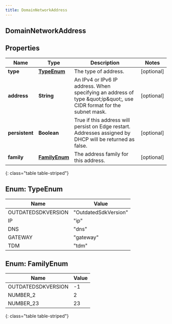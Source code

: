 ```yaml
---
title: DomainNetworkAddress
---
```

## DomainNetworkAddress


## Properties

| Name | Type | Description | Notes |
| ------------ | ------------- | ------------- | ------------- |
| **type** | [**TypeEnum**](#TypeEnum) | The type of address. |  [optional] |
| **address** | **String** | An IPv4 or IPv6 IP address. When specifying an address of type \&quot;ip\&quot;, use CIDR format for the subnet mask. |  [optional] |
| **persistent** | **Boolean** | True if this address will persist on Edge restart.  Addresses assigned by DHCP will be returned as false. |  [optional] |
| **family** | [**FamilyEnum**](#FamilyEnum) | The address family for this address. |  [optional] |
{: class="table table-striped"}


<a name="TypeEnum"></a>

## Enum: TypeEnum

| Name | Value |
| ---- | ----- |
| OUTDATEDSDKVERSION | &quot;OutdatedSdkVersion&quot; |
| IP | &quot;ip&quot; |
| DNS | &quot;dns&quot; |
| GATEWAY | &quot;gateway&quot; |
| TDM | &quot;tdm&quot; |


<a name="FamilyEnum"></a>

## Enum: FamilyEnum

| Name | Value |
| ---- | ----- |
| OUTDATEDSDKVERSION | -1 |
| NUMBER_2 | 2 |
| NUMBER_23 | 23 |
{: class="table table-striped"}


